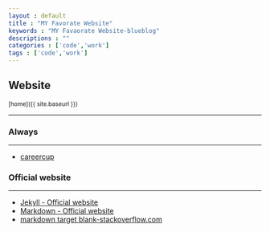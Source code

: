 ```yaml
---
layout : default
title : "MY Favorate Website"
keywords : "MY Favaorate Website-blueblog"
descriptions : ""
categories : ['code','work']
tags : ['code','work']
---
```


## Website

<small>[home]({{ site.baseurl }})</small>
 
---

### Always

---

-	<a href="http://www.careercup.com">careercup</a>

### Official website

---

-	[Jekyll - Official website][t1]
-	[Markdown - Official website][t2]
-	<a href="http://stackoverflow.com/questions/4425198/markdown-target-blank" target="_blank">markdown target blank-stackoverflow.com</a>

[t1]: http://jekyllrb.com/ "Jekyll"
[t2]: http://daringfireball.net/projects/markdown/ "Markdown"